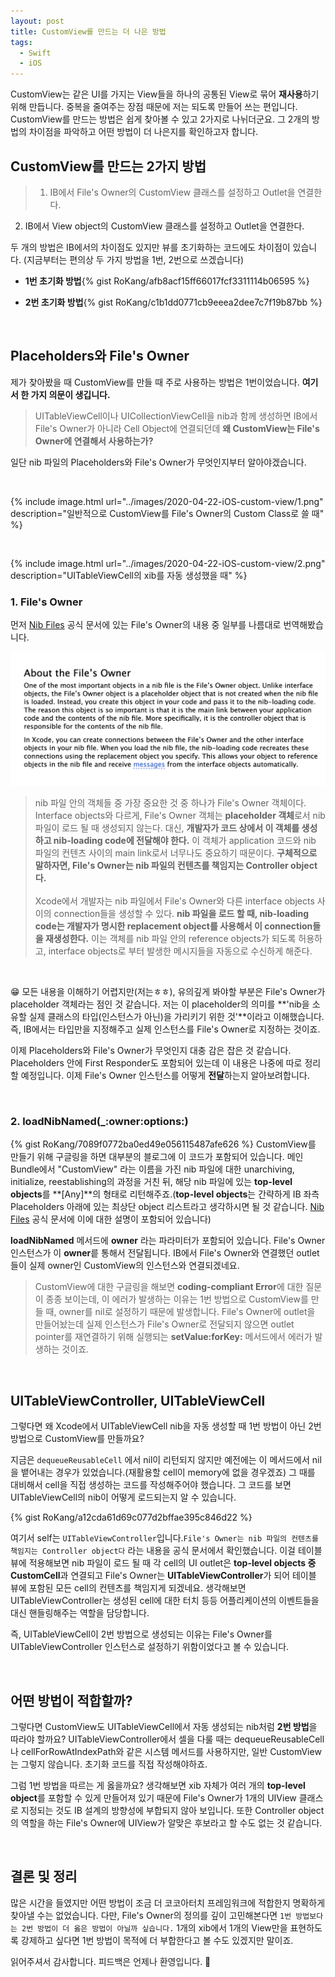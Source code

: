 ```yaml
---
layout: post
title: CustomView를 만드는 더 나은 방법
tags:
  - Swift
  - iOS
---
```

CustomView는 같은 UI를 가지는 View들을 하나의 공통된 View로 묶어 **재사용**하기 위해 만듭니다. 중복을 줄여주는 장점 때문에 저는 되도록 만들어 쓰는 편입니다. CustomView를 만드는 방법은 쉽게 찾아볼 수 있고 2가지로 나뉘더군요. 그 2개의 방법의 차이점을 파악하고 어떤 방법이 더 나은지를 확인하고자 합니다.

## CustomView를 만드는 2가지 방법
> 1. IB에서 File's Owner의 CustomView 클래스를 설정하고 Outlet을 연결한다.
2. IB에서 View object의 CustomView 클래스를 설정하고 Outlet을 연결한다.

두 개의 방법은 IB에서의 차이점도 있지만 뷰를 초기화하는 코드에도 차이점이 있습니다.
(지금부터는 편의상 두 가지 방법을 1번, 2번으로 쓰겠습니다)

- **1번 초기화 방법**{% gist RoKang/afb8acf15ff66017fcf3311114b06595 %}

- **2번 초기화 방법**{% gist RoKang/c1b1dd0771cb9eeea2dee7c7f19b87bb %}

<br>

## Placeholders와 File's Owner
제가 찾아봤을 때 CustomView를 만들 때 주로 사용하는 방법은 1번이었습니다. **여기서 한 가지 의문이 생깁니다.**
> UITableViewCell이나 UICollectionViewCell을 nib과 함께 생성하면 IB에서 File's Owner가 아니라 Cell Object에 연결되던데 **왜 CustomView는 File's Owner에 연결해서 사용하는가?**

일단 nib 파일의 Placeholders와 File's Owner가 무엇인지부터 알아야겠습니다.

<br>

{% include image.html url="../images/2020-04-22-iOS-custom-view/1.png" description="일반적으로 CustomView를 File's Owner의 Custom Class로 쓸 때" %}

<br>

{% include image.html url="../images/2020-04-22-iOS-custom-view/2.png" description="UITableViewCell의 xib를 자동 생성했을 때" %}
<br>

### 1. File's Owner
먼저 [Nib Files](https://developer.apple.com/library/archive/documentation/Cocoa/Conceptual/LoadingResources/CocoaNibs/CocoaNibs.html) 공식 문서에 있는 File's Owner의 내용 중 일부를 나름대로 번역해봤습니다.

![img2](../images/2020-04-22-iOS-custom-view/3.png)

> nib 파일 안의 객체들 중 가장 중요한 것 중 하나가 File's Owner 객체이다. Interface objects와 다르게, File's Owner 객체는 **placeholder 객체**로서 nib 파일이 로드 될 때 생성되지 않는다. 대신, **개발자가 코드 상에서 이 객체를 생성하고 nib-loading code에 전달해야 한다.** 이 객체가 application 코드와 nib 파일의 컨텐츠 사이의 main link로서 너무나도 중요하기 때문이다. **구체적으로 말하자면, File's Owner는 nib 파일의 컨텐츠를 책임지는 Controller object다.**
<br><br>
Xcode에서 개발자는 nib 파일에서 File's Owner와 다른 interface objects 사이의 connection들을 생성할 수 있다. **nib 파일을 로드 할 때, nib-loading code는 개발자가 명시한 replacement object를 사용해서 이 connection들을 재생성한다.** 이는 객체를 nib 파일 안의 reference objects가 되도록 허용하고, interface objects로 부터 발생한 메시지들을 자동으로 수신하게 해준다.

<br>

😁 모든 내용을 이해하기 어렵지만(저는ㅎㅎ), 유의깊게 봐야할 부분은 File's Owner가 placeholder 객체라는 점인 것 같습니다. 저는 이 placeholder의 의미를 **'nib을 소유할 실제 클래스의 타입(인스턴스가 아닌)을 가리키기 위한 것'**이라고 이해했습니다. 즉, IB에서는 타입만을 지정해주고 실제 인스턴스를 File's Owner로 지정하는 것이죠.

이제 Placeholders와 File's Owner가 무엇인지 대충 감은 잡은 것 같습니다. Placeholders 안에 First Responder도 포함되어 있는데 이 내용은 나중에 따로 정리할 예정입니다. 이제 File's Owner 인스턴스를 어떻게 **전달**하는지 알아보려합니다.

<br>

### 2. loadNibNamed(_:owner:options:)
{% gist RoKang/7089f0772ba0ed49e056115487afe626 %}
CustomView를 만들기 위해 구글링을 하면 대부분의 블로그에 이 코드가 포함되어 있습니다. 메인 Bundle에서 "CustomView" 라는 이름을 가진 nib 파일에 대한 unarchiving, initialize, reestablishing의 과정을 거친 뒤, 해당 nib 파일에 있는 **top-level objects**를 **[Any]**의 형태로 리턴해주죠.(**top-level objects**는 간략하게 IB 좌측 Placeholders 아래에 있는 최상단 object 리스트라고 생각하시면 될 것 같습니다. [Nib Files](https://developer.apple.com/library/archive/documentation/Cocoa/Conceptual/LoadingResources/CocoaNibs/CocoaNibs.html) 공식 문서에 이에 대한 설명이 포함되어 있습니다)

**loadNibNamed** 메서드에 **owner** 라는 파라미터가 포함되어 있습니다. File's Owner 인스턴스가 이 **owner**릍 통해서 전달됩니다. IB에서 File's Owner와 연결했던 outlet들이 실제 owner인 CustomView의 인스턴스와 연결되겠네요.

> CustomView에 대한 구글링을 해보면 **coding-compliant Error**에 대한 질문이 종종 보이는데, 이 에러가 발생하는 이유는 1번 방법으로 CustomView를 만들 때, owner를 nil로 설정하기 때문에 발생합니다. File's Owner에 outlet을 만들어놨는데 실제 인스턴스가 File's Owner로 전달되지 않으면 outlet pointer를 재연결하기 위해 실행되는 **setValue:forKey:** 메서드에서 에러가 발생하는 것이죠.

<br>

## UITableViewController, UITableViewCell

그렇다면 왜 Xcode에서 UITableViewCell nib을 자동 생성할 때 1번 방법이 아닌 2번 방법으로 CustomView를 만들까요?

지금은 `dequeueReusableCell` 에서 nil이 리턴되지 않지만 예전에는 이 메서드에서 nil을 뱉어내는 경우가 있었습니다.(재활용할 cell이 memory에 없을 경우겠죠) 그 때를 대비해서 cell을 직접 생성하는 코드를 작성해주어야 했습니다. 그 코드를 보면 UITableViewCell의 nib이 어떻게 로드되는지 알 수 있습니다.

{% gist RoKang/a12cda61d69c077d2bffae395c846d22 %}

여기서 self는 `UITableViewController`입니다.`File's Owner는 nib 파일의 컨텐츠를 책임지는 Controller object다` 라는 내용을 공식 문서에서 확인했습니다. 이걸 테이블 뷰에 적용해보면 nib 파일이 로드 될 때 각 cell의 UI outlet은 **top-level objects 중 CustomCell**과 연결되고 File's Owner는 **UITableViewController**가 되어 테이블 뷰에 포함된 모든 cell의 컨텐츠를 책임지게 되겠네요. 생각해보면 UITableViewController는 생성된 cell에 대한 터치 등등 어플리케이션의 이벤트들을 대신 핸들링해주는 역할을 담당합니다.

즉, UITableViewCell이 2번 방법으로 생성되는 이유는 File's Owner를 UITableViewController 인스턴스로 설정하기 위함이었다고 볼 수 있습니다.

<br>

## 어떤 방법이 적합할까?
그렇다면 CustomView도 UITableViewCell에서 자동 생성되는 nib처럼 **2번 방법**을 따라야 할까요? UITableViewController에서 셀을 다룰 때는 dequeueReusableCell나 cellForRowAtIndexPath와 같은 시스템 메서드를 사용하지만, 일반 CustomView는 그렇지 않습니다. 초기화 코드를 직접 작성해야하죠.

그럼 1번 방법을 따르는 게 옳을까요? 생각해보면 xib 자체가 여러 개의 **top-level object**를 포함할 수 있게 만들어져 있기 때문에 File's Owner가 1개의 UIView 클래스로 지정되는 것도 IB 설계의 방향성에 부합되지 않아 보입니다. 또한 Controller object의 역할을 하는 File's Owner에 UIView가 알맞은 후보라고 할 수도 없는 것 같습니다.

<br>

## 결론 및 정리
많은 시간을 들였지만 어떤 방법이 조금 더 코코아터치 프레임워크에 적합한지 명확하게 찾아낼 수는 없었습니다. 
다만, File's Owner의 정의를 깊이 고민해본다면 `1번 방법보다는 2번 방법이 더 옳은 방법이 아닐까 싶습니다.`
1개의 xib에서 1개의 View만을 표현하도록 강제하고 싶다면 1번 방법이 목적에 더 부합한다고 볼 수도 있겠지만 말이죠.

읽어주셔서 감사합니다. 피드백은 언제나 환영입니다. 🚀
